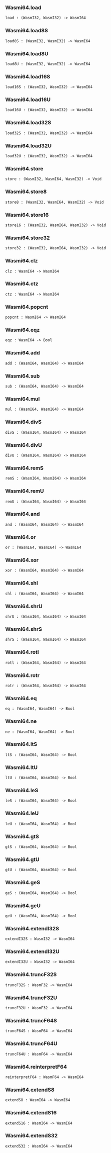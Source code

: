 ### Wasmi64.**load**

```grain
load : (WasmI32, WasmI32) -> WasmI64
```

### Wasmi64.**load8S**

```grain
load8S : (WasmI32, WasmI32) -> WasmI64
```

### Wasmi64.**load8U**

```grain
load8U : (WasmI32, WasmI32) -> WasmI64
```

### Wasmi64.**load16S**

```grain
load16S : (WasmI32, WasmI32) -> WasmI64
```

### Wasmi64.**load16U**

```grain
load16U : (WasmI32, WasmI32) -> WasmI64
```

### Wasmi64.**load32S**

```grain
load32S : (WasmI32, WasmI32) -> WasmI64
```

### Wasmi64.**load32U**

```grain
load32U : (WasmI32, WasmI32) -> WasmI64
```

### Wasmi64.**store**

```grain
store : (WasmI32, WasmI64, WasmI32) -> Void
```

### Wasmi64.**store8**

```grain
store8 : (WasmI32, WasmI64, WasmI32) -> Void
```

### Wasmi64.**store16**

```grain
store16 : (WasmI32, WasmI64, WasmI32) -> Void
```

### Wasmi64.**store32**

```grain
store32 : (WasmI32, WasmI64, WasmI32) -> Void
```

### Wasmi64.**clz**

```grain
clz : WasmI64 -> WasmI64
```

### Wasmi64.**ctz**

```grain
ctz : WasmI64 -> WasmI64
```

### Wasmi64.**popcnt**

```grain
popcnt : WasmI64 -> WasmI64
```

### Wasmi64.**eqz**

```grain
eqz : WasmI64 -> Bool
```

### Wasmi64.**add**

```grain
add : (WasmI64, WasmI64) -> WasmI64
```

### Wasmi64.**sub**

```grain
sub : (WasmI64, WasmI64) -> WasmI64
```

### Wasmi64.**mul**

```grain
mul : (WasmI64, WasmI64) -> WasmI64
```

### Wasmi64.**divS**

```grain
divS : (WasmI64, WasmI64) -> WasmI64
```

### Wasmi64.**divU**

```grain
divU : (WasmI64, WasmI64) -> WasmI64
```

### Wasmi64.**remS**

```grain
remS : (WasmI64, WasmI64) -> WasmI64
```

### Wasmi64.**remU**

```grain
remU : (WasmI64, WasmI64) -> WasmI64
```

### Wasmi64.**and**

```grain
and : (WasmI64, WasmI64) -> WasmI64
```

### Wasmi64.**or**

```grain
or : (WasmI64, WasmI64) -> WasmI64
```

### Wasmi64.**xor**

```grain
xor : (WasmI64, WasmI64) -> WasmI64
```

### Wasmi64.**shl**

```grain
shl : (WasmI64, WasmI64) -> WasmI64
```

### Wasmi64.**shrU**

```grain
shrU : (WasmI64, WasmI64) -> WasmI64
```

### Wasmi64.**shrS**

```grain
shrS : (WasmI64, WasmI64) -> WasmI64
```

### Wasmi64.**rotl**

```grain
rotl : (WasmI64, WasmI64) -> WasmI64
```

### Wasmi64.**rotr**

```grain
rotr : (WasmI64, WasmI64) -> WasmI64
```

### Wasmi64.**eq**

```grain
eq : (WasmI64, WasmI64) -> Bool
```

### Wasmi64.**ne**

```grain
ne : (WasmI64, WasmI64) -> Bool
```

### Wasmi64.**ltS**

```grain
ltS : (WasmI64, WasmI64) -> Bool
```

### Wasmi64.**ltU**

```grain
ltU : (WasmI64, WasmI64) -> Bool
```

### Wasmi64.**leS**

```grain
leS : (WasmI64, WasmI64) -> Bool
```

### Wasmi64.**leU**

```grain
leU : (WasmI64, WasmI64) -> Bool
```

### Wasmi64.**gtS**

```grain
gtS : (WasmI64, WasmI64) -> Bool
```

### Wasmi64.**gtU**

```grain
gtU : (WasmI64, WasmI64) -> Bool
```

### Wasmi64.**geS**

```grain
geS : (WasmI64, WasmI64) -> Bool
```

### Wasmi64.**geU**

```grain
geU : (WasmI64, WasmI64) -> Bool
```

### Wasmi64.**extendI32S**

```grain
extendI32S : WasmI32 -> WasmI64
```

### Wasmi64.**extendI32U**

```grain
extendI32U : WasmI32 -> WasmI64
```

### Wasmi64.**truncF32S**

```grain
truncF32S : WasmF32 -> WasmI64
```

### Wasmi64.**truncF32U**

```grain
truncF32U : WasmF32 -> WasmI64
```

### Wasmi64.**truncF64S**

```grain
truncF64S : WasmF64 -> WasmI64
```

### Wasmi64.**truncF64U**

```grain
truncF64U : WasmF64 -> WasmI64
```

### Wasmi64.**reinterpretF64**

```grain
reinterpretF64 : WasmF64 -> WasmI64
```

### Wasmi64.**extendS8**

```grain
extendS8 : WasmI64 -> WasmI64
```

### Wasmi64.**extendS16**

```grain
extendS16 : WasmI64 -> WasmI64
```

### Wasmi64.**extendS32**

```grain
extendS32 : WasmI64 -> WasmI64
```

